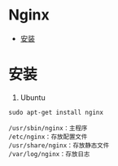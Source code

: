 # Nginx

* [安装](#安装)

# 安装
1. Ubuntu
```
sudo apt-get install nginx

/usr/sbin/nginx：主程序
/etc/nginx：存放配置文件
/usr/share/nginx：存放静态文件
/var/log/nginx：存放日志
```
